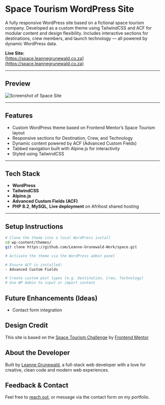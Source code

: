 # Space Tourism WordPress Site

A fully responsive WordPress site based on a fictional space tourism company. Developed as a custom theme using TailwindCSS and ACF for modular content and design flexibility. Includes interactive sections for destinations, crew members, and launch technology — all powered by dynamic WordPress data.

**Live Site:**  
[https://space.leannegrunewald.co.za](https://space.leannegrunewald.co.za)

---

## Preview

![Screenshot of Space Site](https://leannegrunewald.co.za/assets/img/project-space.jpg)

---

## Features

- Custom WordPress theme based on Frontend Mentor’s Space Tourism layout
- Responsive sections for Destination, Crew, and Technology
- Dynamic content powered by ACF (Advanced Custom Fields)
- Tabbed navigation built with Alpine.js for interactivity
- Styled using TailwindCSS

---

## Tech Stack

- **WordPress**
- **TailwindCSS**
- **Alpine.js**
- **Advanced Custom Fields (ACF)**
- **PHP 8.2**, **MySQL**, **Live deployment** on Afrihost shared hosting

---

## Setup Instructions

```bash
# Clone the theme into a local WordPress install
cd wp-content/themes/
git clone https://github.com/Leanne-Grunewald-Work/space.git

# Activate the theme via the WordPress admin panel

# Ensure ACF is installed:
- Advanced Custom Fields

# Create custom post types (e.g. Destination, Crew, Technology)
# Use WP Admin to input or import content

```

## Future Enhancements (Ideas)

- Contact form integration

## Design Credit

This site is based on the [Space Tourism Challenge](https://www.frontendmentor.io/challenges/space-tourism-multipage-website-gRWj1URZ3) by [Frontend Mentor](https://www.frontendmentor.io/)

## About the Developer

Built by [Leanne Grunewald](https://leannegrunewald.co.za), a full-stack web developer with a love for creative, clean code and modern web experiences.

## Feedback & Contact

Feel free to [reach out](https://leannegrunewald.co.za/#contact), or message via the contact form on my portfolio.

